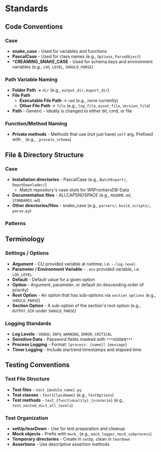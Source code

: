 # Standards

## Code Conventions

### Case
- **snake_case** - Used for variables and functions
- **PascalCase** - Used for class names (e.g., `Options`, `ParseObject`)
- ***CREAMING_SNAKE_CASE** - Used for schema keys and environment variables (e.g., `LOG_LEVEL`, `SHOULD_PARSE`)

### Path Variable Naming
* **Folder Path** → `dir` (e.g., `output_dir`, `export_dir`)
* **File Path**
  * **Executable File Path** → `cmd` (e.g., none currently)
  * **Other File Path** → `file` (e.g., `log_file`, `asset_file`, `version_file`)
* **Path** - Generic - Ideally is changed to either dir, cmd, or file

### Function/Method Naming
* **Private methods** - Methods that use (not just have) `self` arg. Prefixed with `_` (e.g., `_process_schema`)
  
## File & Directory Structure

### Case
* **Installation directories** - PascalCase (e.g., `BatchExport/`, `DepotDownlader/`)
  * Match repository's case style for WRFrontiersDB-Data
* **Documentation files** - ALLCAPSNOSPACE (e.g., `README.md`, `STANDARDS.md`)
* **Other directories/files** - snake_case (e.g., `parsers/`, `build_scripts/`, `parse.py`)

### Patterns

## Terminology

### Settings / Options
* **Argument** - CLI provided variable at runtime, i.e. `--log-level`
* **Parameter / Environment Variable** - `.env` provided variable, i.e. `LOG_LEVEL`
* **Default** - Default value for a given option
* **Option** - Argument, parameter, or default (in descending order of priority)
* **Root Option** - An option that has sub-options via `section_options` (e.g., `SHOULD_PARSE`)
* **Section Option** - A sub-option of the section's root option (e.g., `OUTPUT_DIR` under `SHOULD_PARSE`)

### Logging Standards
* **Log Levels** - `DEBUG`, `INFO`, `WARNING`, `ERROR`, `CRITICAL`
* **Sensitive Data** - Password fields masked with `***HIDDEN***`
* **Process Logging** - Format: `[process: {name}] {message}`
* **Timer Logging** - Include start/end timestamps and elapsed time

## Testing Conventions

### Test File Structure
* **Test files** - `test_{module_name}.py`
* **Test classes** - `Test{ClassName}` (e.g., `TestOptions`)
* **Test methods** - `test_{functionality}_{scenario}` (e.g., `test_nested_dict_all_levels`)

### Test Organization
* **setUp/tearDown** - Use for test preparation and cleanup
* **Mock objects** - Prefix with `mock_` (e.g., `mock_logger`, `mock_subprocess`)
* **Temporary directories** - Create in `setUp`, clean in `tearDown`
* **Assertions** - Use descriptive assertion methods